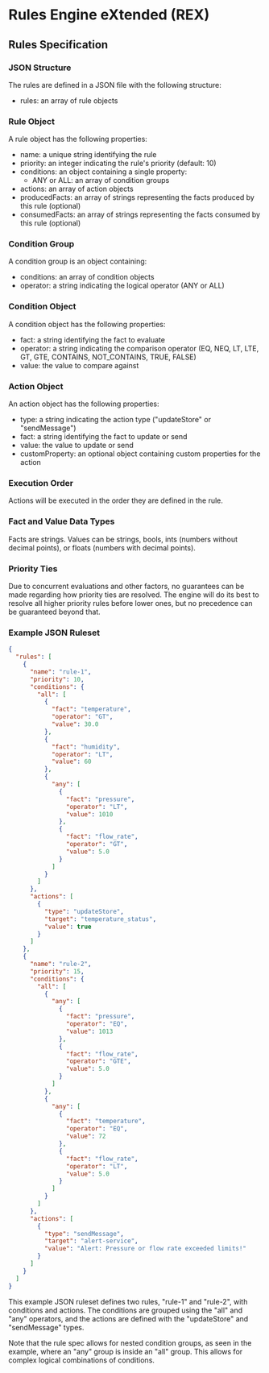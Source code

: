 # Rules Engine eXtended (REX)

## Rules Specification

### JSON Structure

The rules are defined in a JSON file with the following structure:

- rules: an array of rule objects

### Rule Object

A rule object has the following properties:

- name: a unique string identifying the rule
- priority: an integer indicating the rule's priority (default: 10)
- conditions: an object containing a single property:
  - ANY or ALL: an array of condition groups
- actions: an array of action objects
- producedFacts: an array of strings representing the facts produced by this rule (optional)
- consumedFacts: an array of strings representing the facts consumed by this rule (optional)

### Condition Group

A condition group is an object containing:

- conditions: an array of condition objects
- operator: a string indicating the logical operator (ANY or ALL)

### Condition Object

A condition object has the following properties:

- fact: a string identifying the fact to evaluate
- operator: a string indicating the comparison operator (EQ, NEQ, LT, LTE, GT, GTE, CONTAINS, NOT_CONTAINS, TRUE, FALSE)
- value: the value to compare against

### Action Object

An action object has the following properties:

- type: a string indicating the action type ("updateStore" or "sendMessage")
- fact: a string identifying the fact to update or send
- value: the value to update or send
- customProperty: an optional object containing custom properties for the action

### Execution Order

Actions will be executed in the order they are defined in the rule.

### Fact and Value Data Types

Facts are strings. Values can be strings, bools, ints (numbers without decimal points), or floats (numbers with decimal points).

### Priority Ties

Due to concurrent evaluations and other factors, no guarantees can be made regarding how priority ties are resolved. The engine will do its best to resolve all higher priority rules before lower ones, but no precedence can be guaranteed beyond that.

### Example JSON Ruleset

```json
{
  "rules": [
    {
      "name": "rule-1",
      "priority": 10,
      "conditions": {
        "all": [
          {
            "fact": "temperature",
            "operator": "GT",
            "value": 30.0
          },
          {
            "fact": "humidity",
            "operator": "LT",
            "value": 60
          },
          {
            "any": [
              {
                "fact": "pressure",
                "operator": "LT",
                "value": 1010
              },
              {
                "fact": "flow_rate",
                "operator": "GT",
                "value": 5.0
              }
            ]
          }
        ]
      },
      "actions": [
        {
          "type": "updateStore",
          "target": "temperature_status",
          "value": true
        }
      ]
    },
    {
      "name": "rule-2",
      "priority": 15,
      "conditions": {
        "all": [
          {
            "any": [
              {
                "fact": "pressure",
                "operator": "EQ",
                "value": 1013
              },
              {
                "fact": "flow_rate",
                "operator": "GTE",
                "value": 5.0
              }
            ]
          },
          {
            "any": [
              {
                "fact": "temperature",
                "operator": "EQ",
                "value": 72
              },
              {
                "fact": "flow_rate",
                "operator": "LT",
                "value": 5.0
              }
            ]
          }
        ]
      },
      "actions": [
        {
          "type": "sendMessage",
          "target": "alert-service",
          "value": "Alert: Pressure or flow rate exceeded limits!"
        }
      ]
    }
  ]
}
```

This example JSON ruleset defines two rules, "rule-1" and "rule-2", with conditions and actions. The conditions are grouped using the "all" and "any" operators, and the actions are defined with the "updateStore" and "sendMessage" types.

Note that the rule spec allows for nested condition groups, as seen in the example, where an "any" group is inside an "all" group. This allows for complex logical combinations of conditions.
